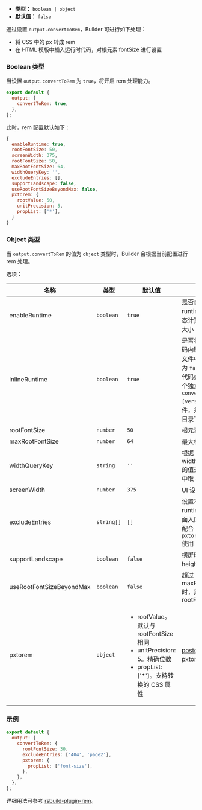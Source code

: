 - **类型：** `boolean | object`
- **默认值：** `false`

通过设置 `output.convertToRem`，Builder 可进行如下处理：

- 将 CSS 中的 px 转成 rem
- 在 HTML 模版中插入运行时代码，对根元素 fontSize 进行设置

### Boolean 类型

当设置 `output.convertToRem` 为 `true`，将开启 rem 处理能力。

```js
export default {
  output: {
    convertToRem: true,
  },
};
```

此时，rem 配置默认如下：

```js
{
  enableRuntime: true,
  rootFontSize: 50,
  screenWidth: 375,
  rootFontSize: 50,
  maxRootFontSize: 64,
  widthQueryKey: '',
  excludeEntries: [],
  supportLandscape: false,
  useRootFontSizeBeyondMax: false,
  pxtorem: {
    rootValue: 50,
    unitPrecision: 5,
    propList: ['*'],
  }
}
```

### Object 类型

当 `output.convertToRem` 的值为 `object` 类型时，Builder 会根据当前配置进行 rem 处理。

选项：

| 名称                     | 类型       | 默认值                                                                                                                                  | 描述                                                                                                                                          |
| ------------------------ | ---------- | --------------------------------------------------------------------------------------------------------------------------------------- | --------------------------------------------------------------------------------------------------------------------------------------------- |
| enableRuntime            | `boolean`  | `true`                                                                                                                                  | 是否自动生成 runtime 代码来动态计算根元素字体大小                                                                                             |
| inlineRuntime            | `boolean`  | `true`                                                                                                                                  | 是否将 runtime 代码内联到 HTML 文件中。如果设置为 `false`，运行时代码会被抽取为一个独立的 `convert-rem.[version].js` 文件，并输出到产物目录下 |
| rootFontSize             | `number`   | `50`                                                                                                                                    | 根元素字体值                                                                                                                                  |
| maxRootFontSize          | `number`   | `64`                                                                                                                                    | 最大根元素字体值                                                                                                                              |
| widthQueryKey            | `string`   | `'' `                                                                                                                                   | 根据 widthQueryKey 的值去 url query 中取 client width                                                                                         |
| screenWidth              | `number`   | `375`                                                                                                                                   | UI 设计图宽度                                                                                                                                 |
| excludeEntries           | `string[]` | `[]`                                                                                                                                    | 设置不注入 runtime 代码的页面入口，通常需要配合 `pxtorem.exclude` 使用                                                                        |
| supportLandscape         | `boolean`  | `false`                                                                                                                                 | 横屏时使用 height 计算 rem                                                                                                                    |
| useRootFontSizeBeyondMax | `boolean`  | `false`                                                                                                                                 | 超过 maxRootFontSize 时，是否使用 rootFontSize                                                                                                |
| pxtorem                  | `object`   | <ul><li>rootValue。默认与 rootFontSize 相同 </li><li>unitPrecision: 5。精确位数 </li><li>propList: ['*']。支持转换的 CSS 属性</li></ul> | [postcss-pxtorem](https://github.com/cuth/postcss-pxtorem#options) 插件属性                                                                   |

### 示例

```js
export default {
  output: {
    convertToRem: {
      rootFontSize: 30,
      excludeEntries: ['404', 'page2'],
      pxtorem: {
        propList: ['font-size'],
      },
    },
  },
};
```

详细用法可参考 [rsbuild-plugin-rem](https://github.com/rspack-contrib/rsbuild-plugin-rem)。
